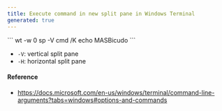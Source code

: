 ```yaml
---
title: Execute command in new split pane in Windows Terminal
generated: true
---
```


<div markdown="1" class="ans">
```
wt -w 0 sp -V cmd /K echo MASBicudo
```
</div>

- `-V`: vertical split pane
- `-H`: horizontal split pane

#### Reference

- https://docs.microsoft.com/en-us/windows/terminal/command-line-arguments?tabs=windows#options-and-commands

